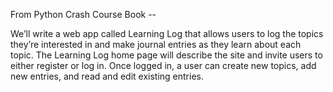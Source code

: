 From Python Crash Course Book --

We’ll write a web app called Learning Log that allows users to log the
topics they’re interested in and make journal entries as they learn about
each topic. The Learning Log home page will describe the site and invite
users to either register or log in. Once logged in, a user can create new
topics, add new entries, and read and edit existing entries.